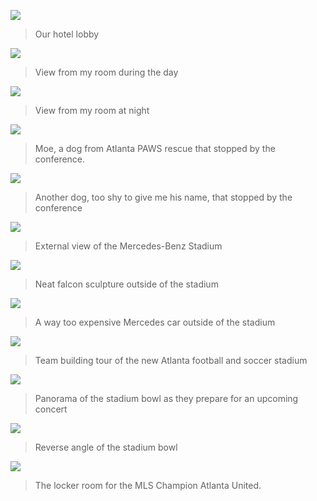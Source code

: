 ![](assets/non-conference/20190610_063828.jpg)
> Our hotel lobby


![](assets/non-conference/20190610_173524.jpg)
> View from my room during the day


![](assets/non-conference/20190610_212528.jpg)
> View from my room at night

![](assets/non-conference/20190611_121045.jpg)
> Moe, a dog from Atlanta PAWS rescue that stopped by the conference.

![](assets/non-conference/20190611_121337.jpg)
> Another dog, too shy to give me his name, that stopped by the conference

![](assets/non-conference/20190611_154030.jpg)
> External view of the Mercedes-Benz Stadium

![](assets/non-conference/20190611_154544.jpg)
> Neat falcon sculpture outside of the stadium

![](assets/non-conference/20190611_154621.jpg)
> A way too expensive Mercedes car outside of the stadium

![](assets/non-conference/20190403_110431.jpg)
> Team building tour of the new Atlanta football and soccer stadium

![](assets/non-conference/20190611_160417.jpg)
> Panorama of the stadium bowl as they prepare for an upcoming concert

![](assets/non-conference/20190611_162916.jpg)
> Reverse angle of the stadium bowl

![](assets/non-conference/20190611_170935.jpg)
> The locker room for the MLS Champion Atlanta United.